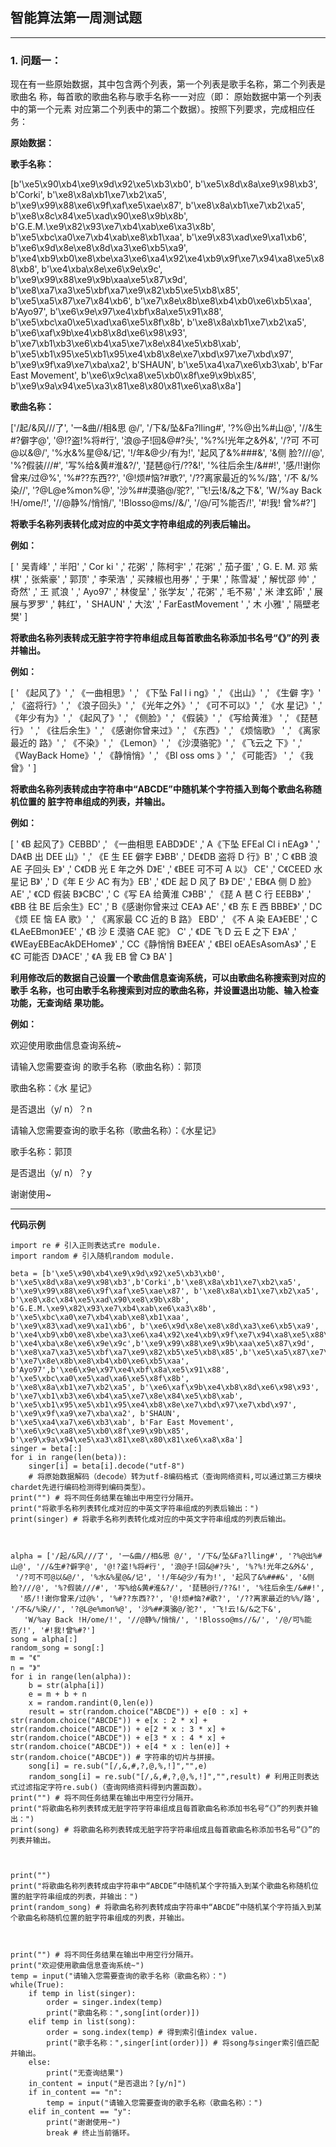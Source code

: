 ## 智能算法第一周测试题
---
### 1. 问题一：
现在有一些原始数据，其中包含两个列表，第一个列表是歌手名称，第二个列表是歌曲名
称，每首歌的歌曲名称与歌手名称一一对应（即： 原始数据中第一个列表中的第一个元素
对应第二个列表中的第二个数据）。按照下列要求，完成相应任务：

**原始数据：**

**歌手名称：**

[b'\xe5\x90\xb4\xe9\x9d\x92\xe5\xb3\xb0', 
b'\xe5\x8d\x8a\xe9\x98\xb3', 
b'Corki', b'\xe8\x8a\xb1\xe7\xb2\xa5', 
b'\xe9\x99\x88\xe6\x9f\xaf\xe5\xae\x87', b'\xe8\x8a\xb1\xe7\xb2\xa5', 
b'\xe8\x8c\x84\xe5\xad\x90\xe8\x9b\x8b', 
b'G.E.M.\xe9\x82\x93\xe7\xb4\xab\xe6\xa3\x8b', 
b'\xe5\xbc\xa0\xe7\xb4\xab\xe8\xb1\xaa', b'\xe9\x83\xad\xe9\xa1\xb6', 
b'\xe6\x9d\x8e\xe8\x8d\xa3\xe6\xb5\xa9', 
b'\xe4\xb9\xb0\xe8\xbe\xa3\xe6\xa4\x92\xe4\xb9\x9f\xe7\x94\xa8\xe5\x8
8\xb8', b'\xe4\xba\x8e\xe6\x9e\x9c', 
b'\xe9\x99\x88\xe9\x9b\xaa\xe5\x87\x9d', 
b'\xe8\xa7\xa3\xe5\xbf\xa7\xe9\x82\xb5\xe5\xb8\x85', 
b'\xe5\xa5\x87\xe7\x84\xb6', b'\xe7\x8e\x8b\xe8\xb4\xb0\xe6\xb5\xaa', 
b'Ayo97', b'\xe6\x9e\x97\xe4\xbf\x8a\xe5\x91\x88', 
b'\xe5\xbc\xa0\xe5\xad\xa6\xe5\x8f\x8b', b'\xe8\x8a\xb1\xe7\xb2\xa5', 
b'\xe6\xaf\x9b\xe4\xb8\x8d\xe6\x98\x93', 
b'\xe7\xb1\xb3\xe6\xb4\xa5\xe7\x8e\x84\xe5\xb8\xab', 
b'\xe5\xb1\x95\xe5\xb1\x95\xe4\xb8\x8e\xe7\xbd\x97\xe7\xbd\x97', 
b'\xe9\x9f\xa9\xe7\xba\xa2', b'SHAUN', b'\xe5\xa4\xa7\xe6\xb3\xab', b'Far 
East Movement', b'\xe6\x9c\xa8\xe5\xb0\x8f\xe9\x9b\x85', 
b'\xe9\x9a\x94\xe5\xa3\x81\xe8\x80\x81\xe6\xa8\x8a']
 
 **歌曲名称：**

['/起/&风///了', '一&曲//相&思 @/', '/下&/坠&Fa?lling#', '?%@出%#山@', 
'//&生#?僻字@', '@!?盗!%将#行', '浪@子!回&@#?头', '%?%!光年之&外&', '/?可
不可@以&@/', '%水&%星@&/记', '!/年&@少/有为!', '起风了&%###&', '&侧
脸?///@', '%?假装///#', '写%给&黄#淮&?/', '琵琶@行/??&!', '%往后余生/&##!', 
'感/!!谢你曾来/过@%', '%#??东西??', '@!烦#恼?#歌?', '/??离家最近的%%/路', '/不
&/%染//', '?@L@e%mon%@', '沙%##漠骆@/驼?', '飞!云!&/&之下&', 'W/%ay 
Back !H/ome/!', '//@静%/悄悄/', '!Blosso@ms//&/', '/@/可%能否/!', '#!我!
曾%#?']

**将歌手名称列表转化成对应的中英文字符串组成的列表后输出。**

**例如：**

[ ' 吴青峰' ,' 半阳' ,' Cor ki ' ,' 花粥' ,' 陈柯宇' ,' 花粥' ,' 茄子蛋' ,' G. E. M. 邓
紫棋' ,' 张紫豪' ,' 郭顶' ,' 李荣浩' ,' 买辣椒也用券' ,' 于果' ,' 陈雪凝' ,' 解忧邵
帅' ,' 奇然' ,' 王 贰浪 ' ,' Ayo97' ,' 林俊呈' ,' 张学友' ,' 花粥' ,' 毛不易' ,' 米
津玄師' ,' 展展与罗罗' ,' 韩红'，' SHAUN' ,' 大泫' ,' FarEastMovement ' ,' 木
小雅' ,' 隔壁老樊' ]

**将歌曲名称列表转成无脏字符字符串组成且每首歌曲名称添加书名号“《》”的列 表并输出。**
 
 **例如：**

[ ' 《起风了》' ,' 《一曲相思》' ,' 《下坠 Fal l i ng》' ,' 《出山》' ,' 《生僻
字》' ,' 《盗将行》' ,' 《浪子回头》' ,' 《光年之外》' ,' 《可不可以》' ,' 《水
星记》' ,' 《年少有为》' ,' 《起风了》' ,' 《侧脸》' ,' 《假装》' ,' 《写给黄淮》
' ,' 《琵琶行》 ' ,' 《往后余生》' ,' 《感谢你曾来过》' ,' 《东西》' ,' 《烦恼歌》
' ,' 《离家最近的 路》' ,' 《不染》' ,' 《Lemon》' ,' 《沙漠骆驼》' ,' 《飞云之
下》' ,' 《WayBack Home》' ,' 《静悄悄》' ,' 《Bl oss oms 》' ,' 《可能否》
' ,' 《我曾》' ]

**将歌曲名称列表转成由字符串中“ABCDE”中随机某个字符插入到每个歌曲名称随 机位置的
脏字符串组成的列表，并输出。**

**例如：**

[ ' 《B 起风了》CEBBD' ,' 《一曲相思 EABD》DE' ,' A《下坠 EFEal Cl i nEAg》
' ,' DA《B 出 DEE 山》' ,' 《E 生 EE 僻字 E》BB' ,' DE《DB 盗将 D 行》B' ,' C
《BB 浪 AE 子回头 E》' ,' C《DB 光 E 年之外 D》E' ,' 《BEE 可不可 A 以》
CE' ,' C《CEED 水星记 B》' ,' D《年 E 少 AC 有为》EB' ,' 《DE 起 D 风了 B》
DE' ,' EB《A 侧 D 脸》AE' ,' 《CD 假装 B》CBC' ,' C《写 EA 给黄淮 C》BB' ,' 
《琵 A 琶 C 行 EEBB》' ,' 《BB 往 BE 后余生》EC' ,' B《感谢你曾来过 CEA》
AE' ,' 《B 东 E 西 BBBE》' ,' DC《烦 EE 恼 EA 歌》' ,' 《离家最 CC 近的 B 路》
EBD' ,' 《不 A 染 EA》EBE' ,' C《LAeEBmon》EE' ,' 《B 沙 E 漠骆 CAE 驼》
C' ,' 《DE 飞 D 云 E 之下 E》A' ,' 《WEayEBEacAkDEHome》' ,' CC《静悄悄
B》EEA' ,' 《BEl oEAEsAsomAs》' ,' E《C 可能否 D》ACE' ,' 《A 我 EB 曾 C》
BA' ]

**利用修改后的数据自己设置一个歌曲信息查询系统，可以由歌曲名称搜索到对应的歌手
名称，也可由歌手名称搜索到对应的歌曲名称，并设置退出功能、输入检查功能，无查询结
果功能。**

**例如：**

欢迎使用歌曲信息查询系统~

请输入您需要查询 的歌手名称（歌曲名称）：郭顶

歌曲名称：《水 星记》

是否退出（y/ n）？n

请输入您需要查询的歌手名称（歌曲名称）：《水星记》

歌手名称：郭顶

是否退出（y/ n）？y

谢谢使用~

----------

**代码示例**
```
import re # 引入正则表达式re module.
import random # 引入随机random module.

beta = [b'\xe5\x90\xb4\xe9\x9d\x92\xe5\xb3\xb0', b'\xe5\x8d\x8a\xe9\x98\xb3',b'Corki',b'\xe8\x8a\xb1\xe7\xb2\xa5',
b'\xe9\x99\x88\xe6\x9f\xaf\xe5\xae\x87', b'\xe8\x8a\xb1\xe7\xb2\xa5', b'\xe8\x8c\x84\xe5\xad\x90\xe8\x9b\x8b',
b'G.E.M.\xe9\x82\x93\xe7\xb4\xab\xe6\xa3\x8b', b'\xe5\xbc\xa0\xe7\xb4\xab\xe8\xb1\xaa',
b'\xe9\x83\xad\xe9\xa1\xb6', b'\xe6\x9d\x8e\xe8\x8d\xa3\xe6\xb5\xa9',
b'\xe4\xb9\xb0\xe8\xbe\xa3\xe6\xa4\x92\xe4\xb9\x9f\xe7\x94\xa8\xe5\x88\xb8', b'\xe4\xba\x8e\xe6\x9e\x9c',b'\xe9\x99\x88\xe9\x9b\xaa\xe5\x87\x9d', b'\xe8\xa7\xa3\xe5\xbf\xa7\xe9\x82\xb5\xe5\xb8\x85',b'\xe5\xa5\x87\xe7\x84\xb6', b'\xe7\x8e\x8b\xe8\xb4\xb0\xe6\xb5\xaa', b'Ayo97',b'\xe6\x9e\x97\xe4\xbf\x8a\xe5\x91\x88', b'\xe5\xbc\xa0\xe5\xad\xa6\xe5\x8f\x8b',
b'\xe8\x8a\xb1\xe7\xb2\xa5', b'\xe6\xaf\x9b\xe4\xb8\x8d\xe6\x98\x93',
b'\xe7\xb1\xb3\xe6\xb4\xa5\xe7\x8e\x84\xe5\xb8\xab',
b'\xe5\xb1\x95\xe5\xb1\x95\xe4\xb8\x8e\xe7\xbd\x97\xe7\xbd\x97', b'\xe9\x9f\xa9\xe7\xba\xa2', b'SHAUN',
b'\xe5\xa4\xa7\xe6\xb3\xab', b'Far East Movement', b'\xe6\x9c\xa8\xe5\xb0\x8f\xe9\x9b\x85',
b'\xe9\x9a\x94\xe5\xa3\x81\xe8\x80\x81\xe6\xa8\x8a']
singer = beta[:]
for i in range(len(beta)):
    singer[i] = beta[i].decode("utf-8") 
    # 将原始数据解码（decode）转为utf-8编码格式（查询网络资料,可以通过第三方模块chardet先进行编码检测得到编码类型）。
print("") # 将不同任务结果在输出中用空行分隔开。
print("将歌手名称列表转化成对应的中英文字符串组成的列表后输出：")
print(singer) # 将歌手名称列表转化成对应的中英文字符串组成的列表后输出。



alpha = ['/起/&风///了', '一&曲//相&思 @/', '/下&/坠&Fa?lling#', '?%@出%#山@', '//&生#?僻字@', '@!?盗!%将#行', '浪@子!回&@#?头', '%?%!光年之&外&',
 '/?可不可@以&@/', '%水&%星@&/记', '!/年&@少/有为!', '起风了&%###&', '&侧脸?///@', '%?假装///#', '写%给&黄#淮&?/', '琵琶@行/??&!', '%往后余生/&##!',
  '感/!!谢你曾来/过@%', '%#??东西??', '@!烦#恼?#歌?', '/??离家最近的%%/路', '/不&/%染//', '?@L@e%mon%@', '沙%##漠骆@/驼?', '飞!云!&/&之下&',
   'W/%ay Back !H/ome/!', '//@静%/悄悄/', '!Blosso@ms//&/', '/@/可%能否/!', '#!我!曾%#?']
song = alpha[:]
random_song = song[:]
m = "《"
n = "》"
for i in range(len(alpha)):
    b = str(alpha[i])
    e = m + b + n
    x = random.randint(0,len(e))
    result = str(random.choice("ABCDE")) + e[0 : x] + str(random.choice("ABCDE")) + e[x : 2 * x] + str(random.choice("ABCDE")) + e[2 * x : 3 * x] + str(random.choice("ABCDE")) + e[3 * x : 4 * x] + str(random.choice("ABCDE")) + e[4 * x : len(e)] + str(random.choice("ABCDE")) # 字符串的切片与拼接。
    song[i] = re.sub("[/,&,#,?,@,%,!]","",e)
    random_song[i] = re.sub("[/,&,#,?,@,%,!]","",result) # 利用正则表达式过滤指定字符re.sub()（查询网络资料得到内置函数）。
print("") # 将不同任务结果在输出中用空行分隔开。
print("将歌曲名称列表转成无脏字符字符串组成且每首歌曲名称添加书名号“《》”的列表并输出：")
print(song) # 将歌曲名称列表转成无脏字符字符串组成且每首歌曲名称添加书名号“《》”的列表并输出。



print("")
print("将歌曲名称列表转成由字符串中“ABCDE”中随机某个字符插入到某个歌曲名称随机位置的脏字符串组成的列表，并输出：")
print(random_song) # 将歌曲名称列表转成由字符串中“ABCDE”中随机某个字符插入到某个歌曲名称随机位置的脏字符串组成的列表，并输出。



print("") # 将不同任务结果在输出中用空行分隔开。
print("欢迎使用歌曲信息查询系统~")
temp = input("请输入您需要查询的歌手名称（歌曲名称）：")
while(True):
    if temp in list(singer):
        order = singer.index(temp)
        print("歌曲名称：",song[int(order)])
    elif temp in list(song):
        order = song.index(temp) # 得到索引值index value.
        print("歌手名称：",singer[int(order)]) # 将song与singer索引值匹配并输出。
    else:
        print("无查询结果")
    in_content = input("是否退出？[y/n]")
    if in_content == "n":
        temp = input("请输入您需要查询的歌手名称（歌曲名称）：")
    elif in_content == "y":
        print("谢谢使用~")
        break # 终止当前循环。
```

